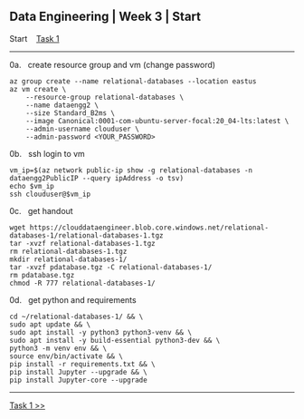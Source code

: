 ## Data Engineering | Week 3 | Start

Start    [Task 1](https://github.com/AFC-AI2C-Cohort-04/coleman-code/blob/main/data_engineering/week_3/task_1.md)

---

0a.   create resource group and vm (change password)
```
az group create --name relational-databases --location eastus
az vm create \
    --resource-group relational-databases \
    --name dataengg2 \
    --size Standard_B2ms \
    --image Canonical:0001-com-ubuntu-server-focal:20_04-lts:latest \
    --admin-username clouduser \
    --admin-password <YOUR_PASSWORD>
```

0b.   ssh login to vm
```
vm_ip=$(az network public-ip show -g relational-databases -n dataengg2PublicIP --query ipAddress -o tsv)
echo $vm_ip
ssh clouduser@$vm_ip
```

0c.   get handout
```
wget https://clouddataengineer.blob.core.windows.net/relational-databases-1/relational-databases-1.tgz
tar -xvzf relational-databases-1.tgz
rm relational-databases-1.tgz
mkdir relational-databases-1/
tar -xvzf pdatabase.tgz -C relational-databases-1/
rm pdatabase.tgz
chmod -R 777 relational-databases-1/
```

0d.   get python and requirements
```
cd ~/relational-databases-1/ && \
sudo apt update && \
sudo apt install -y python3 python3-venv && \
sudo apt install -y build-essential python3-dev && \
python3 -m venv env && \
source env/bin/activate && \
pip install -r requirements.txt && \
pip install Jupyter --upgrade && \
pip install Jupyter-core --upgrade
```

---

[Task 1 >>](https://github.com/AFC-AI2C-Cohort-04/coleman-code/blob/main/data_engineering/week_3/task_1.md)
